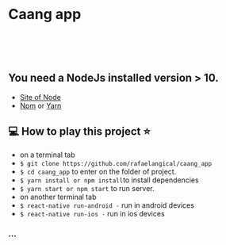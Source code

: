 <br>
<p align="center" margin="35">
  <h1>Caang app</h1>
</p>

<br><br><br>
## You need a NodeJs installed version > 10.
- <a href="https://www.google.com/url?sa=t&rct=j&q=&esrc=s&source=web&cd=1&cad=rja&uact=8&ved=2ahUKEwjEv6bx77ziAhVrGLkGHap6B1kQFjAAegQIBxAC&url=https%3A%2F%2Fnodejs.org%2F&usg=AOvVaw1tY2p-vJFWJmxWlq4sTxCn">Site of Node</a>
- <a href ="https://www.google.com/url?sa=t&rct=j&q=&esrc=s&source=web&cd=1&cad=rja&uact=8&ved=2ahUKEwj00ouK8rziAhU7GLkGHdggDWsQFjAAegQIBhAC&url=https%3A%2F%2Fwww.npmjs.com%2F&usg=AOvVaw3X687KpYu1DK9666uZ55b8">Npm</a>
<span> or </span>
<a href="https://www.google.com/url?sa=t&rct=j&q=&esrc=s&source=web&cd=1&cad=rja&uact=8&ved=2ahUKEwjIsc-b8rziAhXEK7kGHdO9CwUQFjAAegQIBxAC&url=https%3A%2F%2Fyarnpkg.com%2F&usg=AOvVaw2qj5CU7rs0FogkTORNDyNt">Yarn</a>

## 💻 How to play this project ⭐️

- on a terminal tab
- `$ git clone https://github.com/rafaelangical/caang_app`
- `$ cd caang_app` to enter on the folder of project.
- `$ yarn install or npm install`to install dependencies
- `$ yarn start or npm start` to run server.
-  on another terminal tab
- `$ react-native run-android -` run in android devices
- `$ react-native run-ios -` run in ios devices

### ...
